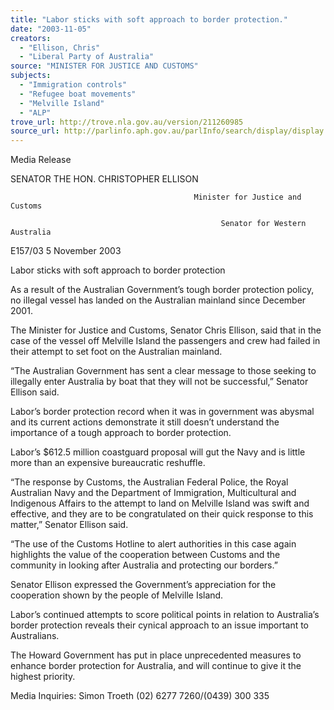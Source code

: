 ```yaml
---
title: "Labor sticks with soft approach to border protection."
date: "2003-11-05"
creators:
  - "Ellison, Chris"
  - "Liberal Party of Australia"
source: "MINISTER FOR JUSTICE AND CUSTOMS"
subjects:
  - "Immigration controls"
  - "Refugee boat movements"
  - "Melville Island"
  - "ALP"
trove_url: http://trove.nla.gov.au/version/211260985
source_url: http://parlinfo.aph.gov.au/parlInfo/search/display/display.w3p;query=Id%3A%22media/pressrel/ZLTA6%22
---
```


 Media  Release 

 

 

 

 SENATOR THE HON. CHRISTOPHER ELLISON   

 

                                             Minister for Justice and Customs 

                                                   Senator for Western Australia 

 

 E157/03           5 November 2003 

 

 Labor sticks with soft approach to border protection 

 

 As a result of the Australian Government’s tough border protection policy, no illegal vessel has  landed on the Australian mainland since December 2001.  

 The Minister for Justice and Customs, Senator Chris Ellison, said that in the case of the vessel off  Melville Island the passengers and crew had failed in their attempt to set foot on the Australian  mainland.  

 “The Australian Government has sent a clear message to those seeking to illegally enter Australia by  boat that they will not be successful,” Senator Ellison said. 

 Labor’s border protection record when it was in government was abysmal and its current actions  demonstrate it still doesn’t understand the importance of a tough approach to border protection.  

 Labor’s $612.5 million coastguard proposal will gut the Navy and is little more than an expensive  bureaucratic reshuffle. 

 “The response by Customs, the Australian Federal Police, the Royal Australian Navy and the  Department of Immigration, Multicultural and Indigenous Affairs to the attempt to land on Melville  Island was swift and effective, and they are to be congratulated on their quick response to this  matter,” Senator Ellison said. 

 “The use of the Customs Hotline to alert authorities in this case again highlights the value of the  cooperation between Customs and the community in looking after Australia and protecting our  borders.” 

 Senator Ellison expressed the Government’s appreciation for the cooperation shown by the people of  Melville Island. 

 Labor’s continued attempts to score political points in relation to Australia’s border protection  reveals their cynical approach to an issue important to Australians. 

 The Howard Government has put in place unprecedented measures to enhance border protection for  Australia, and will continue to give it the highest priority. 

 

 Media Inquiries:  Simon Troeth (02) 6277 7260/(0439) 300 335 

 

 

